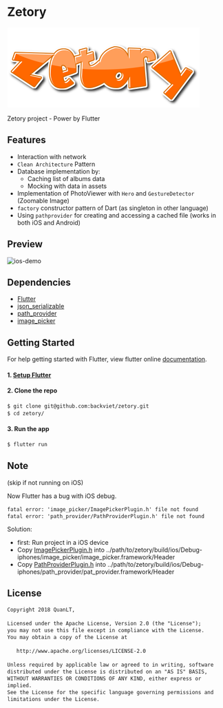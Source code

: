 # Zetory

![zetory](./pub/logo.png)

Zetory project - Power by Flutter

## Features
- Interaction with network
- `Clean Architecture` Pattern
- Database implementation by:
    * Caching list of albums data
    * Mocking with data in assets
- Implementation of PhotoViewer with `Hero` and `GestureDetector` (Zoomable Image)
- `factory` constructor pattern of Dart (as singleton in other language)
- Using `pathprovider` for creating and accessing a cached file (works in both iOS and Android)


## Preview

![ios-demo](./pub/preview.gif)

## Dependencies

* [Flutter](https://flutter.io/)
* [json_serializable](https://github.com/dart-lang/json_serializable/blob/master/README.md)
* [path_provider](https://github.com/flutter/plugins/blob/master/packages/path_provider/README.md)
* [image_picker](https://github.com/flutter/plugins/blob/master/packages/image_picker/README.md)


## Getting Started

For help getting started with Flutter, view flutter online
[documentation](https://flutter.io/).
#### 1. [Setup Flutter](https://flutter.io/setup/)

#### 2. Clone the repo

```sh
$ git clone git@github.com:backviet/zetory.git
$ cd zetory/
```
#### 3. Run the app

```sh
$ flutter run
```

## Note 
(skip if not running on iOS)

Now Flutter has a bug with iOS debug.
```
fatal error: 'image_picker/ImagePickerPlugin.h' file not found
fatal error: 'path_provider/PathProviderPlugin.h' file not found
```
Solution:
- first: Run project in a iOS device
- Copy [ImagePickerPlugin.h](https://github.com/flutter/plugins/blob/master/packages/image_picker/ios/Classes/ImagePickerPlugin.h) into ../path/to/zetory/build/ios/Debug-iphones/image_picker/image_picker.framework/Header
- Copy [PathProviderPlugin.h](https://github.com/flutter/plugins/blob/master/packages/path_provider/ios/Classes/PathProviderPlugin.h) into ../path/to/zetory/build/ios/Debug-iphones/path_provider/pat_provider.framework/Header

## License
```
Copyright 2018 QuanLT,

Licensed under the Apache License, Version 2.0 (the "License");
you may not use this file except in compliance with the License.
You may obtain a copy of the License at

   http://www.apache.org/licenses/LICENSE-2.0

Unless required by applicable law or agreed to in writing, software
distributed under the License is distributed on an "AS IS" BASIS,
WITHOUT WARRANTIES OR CONDITIONS OF ANY KIND, either express or implied.
See the License for the specific language governing permissions and
limitations under the License.

```
